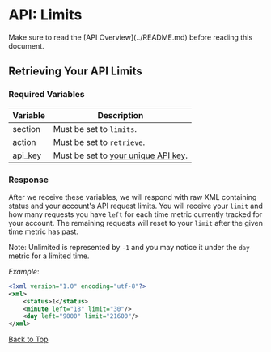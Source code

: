 <a name="head"></a><h1>API: Limits</h1>
<!-- seo
{
"title":"Limits for codeREADr API Documentation",
"meta":"Learn how to retrieve your API limits with the required variables."
}
seo -->
<div style="display: none">
{
"title":"Limits for codeREADr API Documentation",
"meta":"Learn how to retrieve your API limits with the required variables."
}
</div>
Make sure to read the [API Overview](../README.md) before reading this document.

<a name="retrieve"></a><h2>Retrieving Your API Limits</h2>

<h3>Required Variables</h3>

| Variable | Description |
| -------- | ----------- |
| section | Must be set to <code>limits</code>. |
| action | Must be set to <code>retrieve</code>. |
| api_key | Must be set to [your unique API key](../README.md#finding). |

<h3>Response</h3>

After we receive these variables, we will respond with raw XML containing status 
and your account's API request limits. You will receive your `limit` and how many
requests you have `left` for each time metric currently tracked for your account.
The remaining requests will reset to your `limit` after the given time metric has
past.

Note: Unlimited is represented by `-1` and you may notice it under the `day` metric
for a limited time.

*Example*:

~~~ .xml
<?xml version="1.0" encoding="utf-8"?>
<xml>
    <status>1</status>
    <minute left="18" limit="30"/>
    <day left="9000" limit="21600"/>
</xml>

~~~

[Back to Top](#head)

